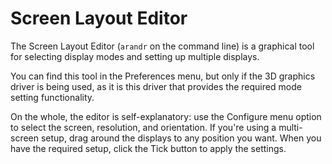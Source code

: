 # Screen Layout Editor

The Screen Layout Editor (`arandr` on the command line) is a graphical tool for selecting display modes and setting up multiple displays.

You can find this tool in the Preferences menu, but only if the 3D graphics driver is being used, as it is this driver that provides the required mode setting functionality.

On the whole, the editor is self-explanatory: use the Configure menu option to select the screen, resolution, and orientation. If you're using a multi-screen setup, drag around the displays to any position you want. When you have the required setup, click the Tick button to apply the settings. 
